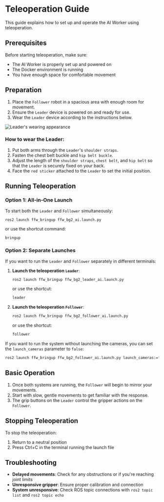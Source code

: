# Teleoperation Guide

This guide explains how to set up and operate the AI Worker using teleoperation.

## Prerequisites

Before starting teleoperation, make sure:
- The AI Worker is properly set up and powered on
- The Docker environment is running
- You have enough space for comfortable movement

## Preparation

1. Place the `Follower` robot in a spacious area with enough room for movement.
2. Ensure the `Leader` device is powered on and ready for use.
3. Wear the `Leader` device according to the instructions below.

![Leader's wearing appearance](/quick_start_guide/leader_wearing_appearance.png)

### How to wear the Leader:

1. Put both arms through the `Leader`'s `shoulder straps`.
2. Fasten the chest belt buckle and `hip belt buckle`.
3. Adjust the length of the `shoulder straps`, `chest belt`, and `hip belt` so that the `Leader` is securely fixed on your back.
4. Face the `red sticker` attached to the `Leader` to set the initial position.

## Running Teleoperation

### Option 1: All-in-One Launch

To start both the `Leader` and `Follower` simultaneously:

```bash
ros2 launch ffw_bringup ffw_bg2_ai.launch.py
```
or use the shortcut command:
```bash
bringup
```

### Option 2: Separate Launches

If you want to run the `Leader` and `Follower` separately in different terminals:

1. **Launch the teleoperation `Leader`**:
   ```bash
   ros2 launch ffw_bringup ffw_bg2_leader_ai.launch.py
   ```
   or use the shortcut:
   ```bash
   leader
   ```

2. **Launch the teleoperation `Follower`**:
   ```bash
   ros2 launch ffw_bringup ffw_bg2_follower_ai.launch.py
   ```
   or use the shortcut:
   ```bash
   follower
   ```

If you want to run the system without launching the cameras, you can set the `launch_cameras` parameter to `false`:
   ```bash
   ros2 launch ffw_bringup ffw_bg2_follower_ai.launch.py launch_cameras:=false
   ```

## Basic Operation

1. Once both systems are running, the `Follower` will begin to mirror your movements.
2. Start with slow, gentle movements to get familiar with the response.
3. The grip buttons on the `Leader` control the gripper actions on the `Follower`.

## Stopping Teleoperation

To stop the teleoperation:
1. Return to a neutral position
2. Press Ctrl+C in the terminal running the launch file

## Troubleshooting

- **Delayed movements**: Check for any obstructions or if you're reaching joint limits
- **Unresponsive gripper**: Ensure proper calibration and connection
- **System unresponsive**: Check ROS topic connections with `ros2 topic list` and `ros2 topic echo`
